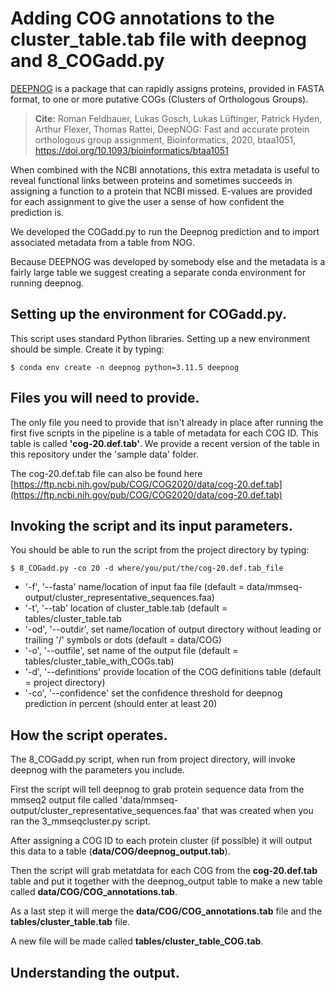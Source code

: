 # Adding COG annotations to the cluster_table.tab file with deepnog and 8_COGadd.py #

[DEEPNOG](https://github.com/univieCUBE/deepnog) is a package that can rapidly assigns proteins, provided in FASTA format, to one or more putative COGs (Clusters of Orthologous Groups).

>**Cite:** Roman Feldbauer, Lukas Gosch, Lukas Lüftinger, Patrick Hyden, Arthur Flexer, Thomas Rattei, DeepNOG: Fast and accurate protein orthologous group assignment, Bioinformatics, 2020, btaa1051, https://doi.org/10.1093/bioinformatics/btaa1051

When combined with the NCBI annotations, this extra metadata is useful to reveal functional links between proteins and sometimes succeeds in assigning a function to a protein that NCBI missed.  E-values are provided for each assignment to give the user a sense of how confident the prediction is.

We developed the COGadd.py to run the Deepnog prediction and to import associated metadata from a table from NOG. 

Because DEEPNOG was developed by somebody else and the metadata is a fairly large table we suggest creating a separate conda environment for running deepnog.

## Setting up the environment for COGadd.py. ##

This script uses standard Python libraries.  Setting up a new environment should be simple.  Create it by typing:

`$ conda env create -n deepnog python=3.11.5 deepnog`


## Files you will need to provide. ##
The only file you need to provide that isn't already in place after running the first five scripts in the pipeline is a table of metadata for each COG ID.  This table is called **'cog-20.def.tab'**.  We provide a recent version of the table in this repository under the 'sample data' folder.  

The cog-20.def.tab file can also be found here [https://ftp.ncbi.nih.gov/pub/COG/COG2020/data/cog-20.def.tab](https://ftp.ncbi.nih.gov/pub/COG/COG2020/data/cog-20.def.tab)


## Invoking the script and its input parameters. ##

You should be able to run the script from the project directory by typing:

`$ 8_COGadd.py -co 20 -d where/you/put/the/cog-20.def.tab_file`


- '-f', '--fasta'    name/location of input faa file (default = data/mmseq-output/cluster_representative_sequences.faa)
- '-t', '--tab'    location of cluster_table.tab (default = tables/cluster_table.tab
- '-od', '--outdir',    set name/location of output directory without leading or trailing '/' symbols or dots (default = data/COG)
- '-o', '--outfile',    set name of the output file (default = tables/cluster_table_with_COGs.tab)
- '-d', '--definitions'    provide location of the COG definitions table (default = project directory)
- '-co', '--confidence'    set the confidence threshold for deepnog prediction in percent (should enter at least 20)


## How the script operates. ##
The 8_COGadd.py script, when run from project directory, will invoke deepnog with the parameters you include.  

First the script will tell deepnog to grab protein sequence data from the mmseq2 output file called 'data/mmseq-output/cluster_representative_sequences.faa' that was created when you ran the 3_mmseqcluster.py script.  

After assigning a COG ID to each protein cluster (if possible) it will output this data to a table (**data/COG/deepnog_output.tab**). 

Then the script will grab metatdata for each COG from the **cog-20.def.tab** table and put it together with the deepnog_output table to make a new table called **data/COG/COG_annotations.tab**.

As a last step it will merge the **data/COG/COG_annotations.tab** file and the **tables/cluster_table.tab** file.  

A new file will be made called **tables/cluster_table_COG.tab**.  


## Understanding the output. ##
